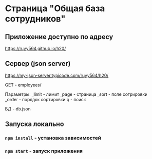 # Страница "Общая база сотрудников"

## Приложение доступно по адресу

https://ruyy564.github.io/h20/

## Сервер (json server)

https://my-json-server.typicode.com/ruyy564/h20/

GET - employees/

Параметры:
_limit - лимит
_page - страница
_sort - поле сотрировки
_order - порядок сортировки
q - поиск

БД - db.json

## Запуска локально

### `npm install` - установка зависимостей

### `npm start` - запуск приложения


